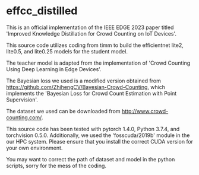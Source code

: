 # effcc_distilled
This is an official implementation of the IEEE EDGE 2023 paper titled 'Improved Knowledge Distillation for Crowd Counting on IoT Devices'.

This source code utilizes coding from timm to build the efficientnet lite2, lite0.5, and lite0.25 models for the student model.

The teacher model is adapted from the implementation of 'Crowd Counting Using Deep Learning in Edge Devices'.

The Bayesian loss we used is a modified version obtained from https://github.com/ZhihengCV/Bayesian-Crowd-Counting, which implements the 'Bayesian Loss for Crowd Count Estimation with Point Supervision'.

The dataset we used can be downloaded from http://www.crowd-counting.com/.

This source code has been tested with pytorch 1.4.0, Python 3.7.4, and torchvision 0.5.0. Additionally, we used the 'fosscuda/2019b' module in the our HPC system. Please ensure that you install the correct CUDA version for your own environment.

You may want to correct the path of dataset and model in the python scripts, sorry for the mess of the coding.
